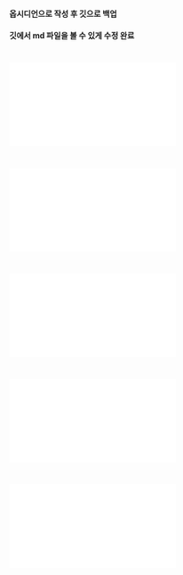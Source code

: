 #### 옵시디언으로 작성 후 깃으로 백업
#### 깃에서 md 파일을 볼 수 있게 수정 완료
# ![인게임 세부 정보](./인게임세부정보.md)
# ![이벤트](Event.md)
# ![알림(경고/주의 포함)메시지](./Notice.md)
# ![게임 결과 창](./GameResult.md)
# ![상점](./Shop.md)